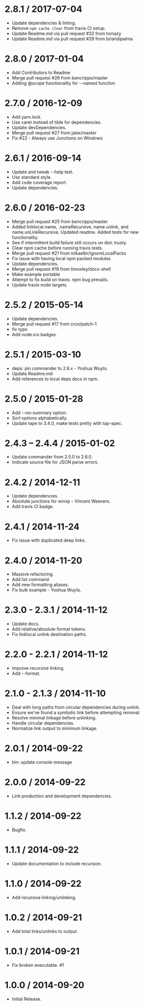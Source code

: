 2.8.1 / 2017-07-04
==================

* Update dependencies & linting.
* Remove `npm cache clear` from travis CI setup.
* Update Readme.md via pull request #32 from tomazy
* Update Readme.md via pull request #29 from briandipalma

2.8.0 / 2017-01-04
==================

* Add Contributors to Readme
* Merge pull request #26 from bencripps/master
* Adding @scope functionality for --named function

2.7.0 / 2016-12-09
==================

* Add yarn.lock.
* Use caret instead of tilde for dependencies.
* Update devDependencies.
* Merge pull request #27 from jalex/master
* Fix #22 - Always use Junctions on Windows

2.6.1 / 2016-09-14
==================

  * Update and tweak --help text.
  * Use standard style.
  * Add code coverage report.
  * Update dependencies.

2.6.0 / 2016-02-23
==================

  * Merge pull request #25 from bencripps/master
  * Added linklocal.name, .nameRecursive, name.unlink, and name.unLinkRecursive. Updated readme. Added tests for new functionality.
  * See if intermittent build failure still occurs on dist: trusty.
  * Clear npm cache before running travis tests.
  * Merge pull request #21 from mikaelbr/ignoreLocalPacks
  * Fix issue with having local npm packed modules
  * Update dependencies.
  * Merge pull request #19 from timoxley/docs-shell
  * Make example portable
  * Attempt to fix build on travis. npm bug prevails.
  * Update travis node targets.

2.5.2 / 2015-05-14
==================

  * Update dependencies.
  * Merge pull request #17 from crcn/patch-1
  * fix typo
  * Add node.ico badges.

2.5.1 / 2015-03-10
==================

  * deps: pin commander to 2.6.x - Yoshua Wuyts.
  * Update Readme.md
  * Add references to local deps docs in npm.

2.5.0 / 2015-01-28
==================

  * Add --no-summary option.
  * Sort options alphabetically.
  * Update tape to 3.4.0, make tests pretty with tap-spec.

2.4.3 – 2.4.4 / 2015-01-02
==========================

  * Update commander from 2.5.0 to 2.6.0.
  * Indicate source file for JSON parse errors.

2.4.2 / 2014-12-11
==================

  * Update dependencies.
  * Absolute junctions for winxp - Vincent Weevers.
  * Add travis CI badge.

2.4.1 / 2014-11-24
==================

  * Fix issue with duplicated deep links.

2.4.0 / 2014-11-20
==================

  * Massive refactoring.
  * Add list command
  * Add new formatting aliases.
  * Fix bulk example - Yoshua Wuyts.

2.3.0 - 2.3.1 / 2014-11-12
==========================

  * Update docs.
  * Add relative/absolute format tokens.
  * Fix linklocal unlink destination paths.

2.2.0 - 2.2.1 / 2014-11-12
==========================

  * Improve recursive linking.
  * Add --format.

2.1.0 - 2.1.3 / 2014-11-10
==========================

  * Deal with long paths from circular dependencies during unlink.
  * Ensure we've found a symbolic link before attempting removal.
  * Resolve minimal linkage before unlinking.
  * Handle circular dependencies.
  * Normalize link output to minimum linkage.

2.0.1 / 2014-09-22
==================

  * bin: update console message

2.0.0 / 2014-09-22
==================

  * Link production and development dependencies.

1.1.2 / 2014-09-22
==================

  * Bugfix.

1.1.1 / 2014-09-22
==================

  * Update documentation to include recursion.

1.1.0 / 2014-09-22
==================

  * Add recursive linking/unlinking.

1.0.2 / 2014-09-21
==================

  * Add total links/unlinks to output.

1.0.1 / 2014-09-21
==================

  * Fix broken executable. #1

1.0.0 / 2014-09-20
==================

  * Initial Release.

